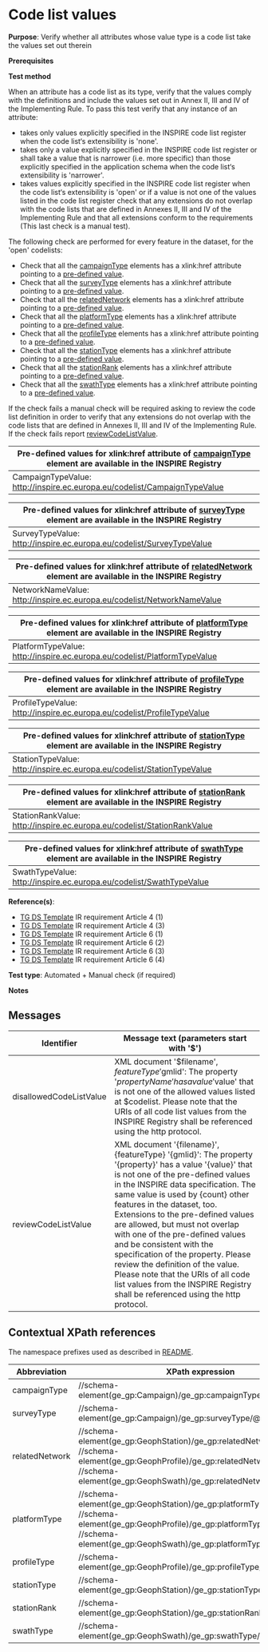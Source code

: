 # Code list values

**Purpose**: Verify whether all attributes whose value type is a code list take the values set out therein

**Prerequisites**

**Test method**

When an attribute has a code list as its type, verify that the values comply with the definitions and include the values set out in Annex II, III and IV of the Implementing Rule. To pass this test verify that any instance of an attribute:

* takes only values explicitly specified in the INSPIRE code list register when the code list‘s extensibility is 'none'.
* takes only a value explicitly specified in the INSPIRE code list register or shall take a value that is narrower (i.e. more specific) than those explicitly specified in the application schema when the code list‘s extensibility is 'narrower'.
* takes values explicitly specified in the INSPIRE code list register when the code list‘s extensibility is 'open' or if a value is not one of the values listed in the code list register check that any extensions do not overlap with the code lists that are defined in Annexes II, III and IV of the Implementing Rule and that all extensions conform to the requirements (This last check is a manual test).

The following check are performed for every feature in the dataset, for the 'open' codelists:

* Check that all the [campaignType](#campaignType) elements has a xlink:href attribute pointing to a [pre-defined value](#preDefinedValue1).
* Check that all the [surveyType](#surveyType) elements has a xlink:href attribute pointing to a [pre-defined value](#preDefinedValue2).
* Check that all the [relatedNetwork](#relatedNetwork) elements has a xlink:href attribute pointing to a [pre-defined value](#preDefinedValue3).
* Check that all the [platformType](#platformType) elements has a xlink:href attribute pointing to a [pre-defined value](#preDefinedValue4).
* Check that all the [profileType](#profileType) elements has a xlink:href attribute pointing to a [pre-defined value](#preDefinedValue5).
* Check that all the [stationType](#stationType) elements has a xlink:href attribute pointing to a [pre-defined value](#preDefinedValue6).
* Check that all the [stationRank](#stationRank) elements has a xlink:href attribute pointing to a [pre-defined value](#preDefinedValue7).
* Check that all the [swathType](#swathType) elements has a xlink:href attribute pointing to a [pre-defined value](#preDefinedValue8).

If the check fails a manual check will be required asking to review the code list definition in order to verify that any extensions do not overlap with the code lists that are defined in Annexes II, III and IV of the Implementing Rule. If the check fails report [reviewCodeListValue](#reviewCodeListValue).


| <a name="preDefinedValue1"></a> Pre-defined values for xlink:href attribute of [campaignType](#campaignType) element are available in the INSPIRE Registry| 
| ---- | 
| CampaignTypeValue: http://inspire.ec.europa.eu/codelist/CampaignTypeValue |

| <a name="preDefinedValue2"></a> Pre-defined values for xlink:href attribute of [surveyType](#surveyType) element are available in the INSPIRE Registry| 
| ---- | 
| SurveyTypeValue: http://inspire.ec.europa.eu/codelist/SurveyTypeValue |

| <a name="preDefinedValue3"></a> Pre-defined values for xlink:href attribute of [relatedNetwork](#relatedNetwork) element are available in the INSPIRE Registry| 
| ---- | 
| NetworkNameValue: http://inspire.ec.europa.eu/codelist/NetworkNameValue |

| <a name="preDefinedValue4"></a> Pre-defined values for xlink:href attribute of [platformType](#platformType) element are available in the INSPIRE Registry| 
| ---- | 
| PlatformTypeValue: http://inspire.ec.europa.eu/codelist/PlatformTypeValue |

| <a name="preDefinedValue5"></a> Pre-defined values for xlink:href attribute of [profileType](#profileType) element are available in the INSPIRE Registry| 
| ---- | 
| ProfileTypeValue: http://inspire.ec.europa.eu/codelist/ProfileTypeValue |

| <a name="preDefinedValue6"></a> Pre-defined values for xlink:href attribute of [stationType](#stationType) element are available in the INSPIRE Registry| 
| ---- | 
| StationTypeValue: http://inspire.ec.europa.eu/codelist/StationTypeValue |

| <a name="preDefinedValue7"></a> Pre-defined values for xlink:href attribute of [stationRank](#stationRank) element are available in the INSPIRE Registry| 
| ---- | 
| StationRankValue: http://inspire.ec.europa.eu/codelist/StationRankValue |

| <a name="preDefinedValue8"></a> Pre-defined values for xlink:href attribute of [swathType](#swathType) element are available in the INSPIRE Registry| 
| ---- | 
| SwathTypeValue: http://inspire.ec.europa.eu/codelist/SwathTypeValue |


**Reference(s)**: 

* [TG DS Template](./README.md#ref_TG_DS_tmpl) IR requirement Article 4 (1)
* [TG DS Template](./README.md#ref_TG_DS_tmpl) IR requirement Article 4 (3)
* [TG DS Template](./README.md#ref_TG_DS_tmpl) IR requirement Article 6 (1)
* [TG DS Template](./README.md#ref_TG_DS_tmpl) IR requirement Article 6 (2)
* [TG DS Template](./README.md#ref_TG_DS_tmpl) IR requirement Article 6 (3)
* [TG DS Template](./README.md#ref_TG_DS_tmpl) IR requirement Article 6 (4)

**Test type**: Automated + Manual check (if required)

**Notes**

## Messages

Identifier  |  Message text (parameters start with '$')
---------------------------------------------------------- | -------------------------------------------------------------------------
disallowedCodeListValue <a name="disallowedCodeListValue"/> | XML document '$filename', $featureType '$gmlid': The property '$propertyName' has a value '$value' that is not one of the allowed values listed at $codelist. Please note that the URIs of all code list values from the INSPIRE Registry shall be referenced using the http protocol. 
reviewCodeListValue <a name="reviewCodeListValue"/> | XML document '{filename}', {featureType} '{gmlid}': The property '{property}' has a value '{value}' that is not one of the pre-defined values in the INSPIRE data specification. The same value is used by {count} other features in the dataset, too. Extensions to the pre-defined values are allowed, but must not overlap with one of the pre-defined values and be consistent with the specification of the property. Please review the definition of the value. Please note that the URIs of all code list values from the INSPIRE Registry shall be referenced using the http protocol. 

## Contextual XPath references

The namespace prefixes used as described in [README](./README.md#namespaces).

Abbreviation                                               |  XPath expression				|Multiplicity       |Voidable
---------------------------------------------------------- | -------------------------------|-------------------|---------
campaignType <a name="campaignType"></a> | //schema-element(ge_gp:Campaign)/ge_gp:campaignType/@xlink:href | 1 | No
surveyType <a name="surveyType"></a> | //schema-element(ge_gp:Campaign)/ge_gp:surveyType/@xlink:href | 1 | No
relatedNetwork <a name="relatedNetwork"></a> | //schema-element(ge_gp:GeophStation)/ge_gp:relatedNetwork/@xlink:href <br> //schema-element(ge_gp:GeophProfile)/ge_gp:relatedNetwork/@xlink:href <br> //schema-element(ge_gp:GeophSwath)/ge_gp:relatedNetwork/@xlink:href | 1..\* | Yes
platformType <a name="platformType"></a> | //schema-element(ge_gp:GeophStation)/ge_gp:platformType/@xlink:href <br> //schema-element(ge_gp:GeophProfile)/ge_gp:platformType/@xlink:href <br> //schema-element(ge_gp:GeophSwath)/ge_gp:platformType/@xlink:href | 1 | No
profileType <a name="profileType"></a> | //schema-element(ge_gp:GeophProfile)/ge_gp:profileType/@xlink:href | 1 | No 
stationType <a name="stationType"></a> | //schema-element(ge_gp:GeophStation)/ge_gp:stationType/@xlink:href | 1 | No 
stationRank <a name="stationRank"></a> | //schema-element(ge_gp:GeophStation)/ge_gp:stationRank/@xlink:href | 1..\* | Yes 
swathType <a name="swathType"></a> | //schema-element(ge_gp:GeophSwath)/ge_gp:swathType/@xlink:href | 1 | No